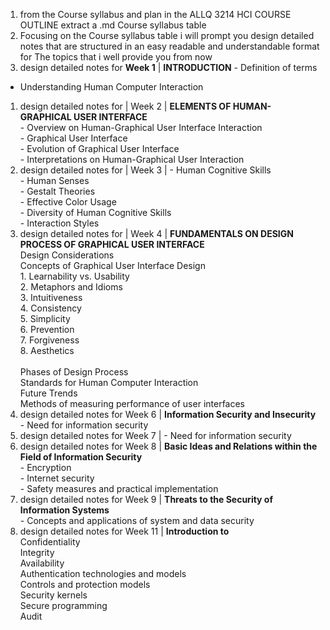 1. from the Course syllabus and plan in the ALLQ 3214 HCI COURSE OUTLINE extract a .md Course syllabus table
2. Focusing on the Course syllabus table i will prompt you design detailed notes that are structured in an easy readable and understandable format for The topics that i well provide you from now
3. design detailed notes for **Week 1** | **INTRODUCTION** - Definition of terms
- Understanding Human Computer Interaction
1. design detailed notes for  | Week 2   | **ELEMENTS OF HUMAN-GRAPHICAL USER INTERFACE**<br>- Overview on Human-Graphical User Interface Interaction<br>- Graphical User Interface<br>- Evolution of Graphical User Interface<br>- Interpretations on Human-Graphical User Interaction   
2. design detailed notes for   | Week 3   | - Human Cognitive Skills<br>- Human Senses<br>- Gestalt Theories<br>- Effective Color Usage<br>- Diversity of Human Cognitive Skills<br>- Interaction Styles     
3.  design detailed notes for | Week 4   | **FUNDAMENTALS ON DESIGN PROCESS OF GRAPHICAL USER INTERFACE**<br>Design Considerations<br>Concepts of Graphical User Interface Design<br>1. Learnability vs. Usability<br>2. Metaphors and Idioms<br>3. Intuitiveness<br>4. Consistency<br>5. Simplicity<br>6. Prevention<br>7. Forgiveness<br>8. Aesthetics<br><br>Phases of Design Process<br>Standards for Human Computer Interaction<br>Future Trends<br>Methods of measuring performance of user interfaces 
4. design detailed notes for Week 6   | **Information Security and Insecurity**<br>- Need for information security         
5.  design detailed notes for  Week 7   | - Need for information security                  
6. design detailed notes for Week 8   | **Basic Ideas and Relations within the Field of Information Security**<br>- Encryption<br>- Internet security<br>- Safety measures and practical implementation   
7. design detailed notes for Week 9   | **Threats to the Security of Information Systems**<br>- Concepts and applications of system and data security      
8. design detailed notes for  Week 11  | **Introduction to**<br>Confidentiality<br>Integrity<br>Availability<br>Authentication technologies and models<br>Controls and protection models<br>Security kernels<br>Secure programming<br>Audit  